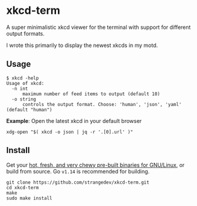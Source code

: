 # xkcd-term

A super minimalistic xkcd viewer for the terminal with support for different output formats.

I wrote this primarily to display the newest xkcds in my motd.

## Usage

```shell script
$ xkcd -help
Usage of xkcd:
  -n int
      maximum number of feed items to output (default 10)
  -o string
      controls the output format. Choose: 'human', 'json', 'yaml' (default "human")
```

**Example**: Open the latest xkcd in your default browser

```shell script
xdg-open "$( xkcd -o json | jq -r '.[0].url' )"
```


## Install

Get your [hot, fresh, and very chewy pre-built binaries for GNU/Linux](https://github.com/strangedev/xkcd-term/releases),
or build from source. Go `v1.14` is recommended for building.

```shell script
git clone https://github.com/strangedev/xkcd-term.git
cd xkcd-term
make
sudo make install
```
